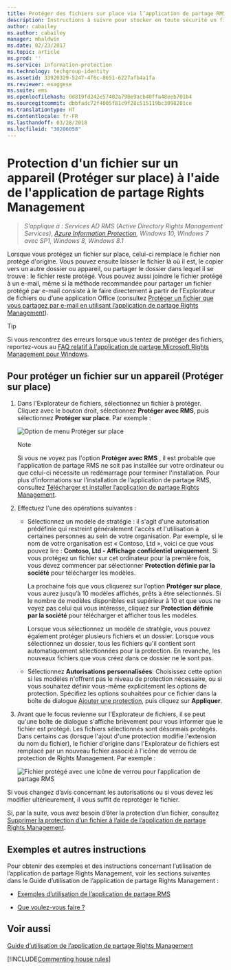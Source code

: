 ```yaml
---
title: Protéger des fichiers sur place via l’application de partage RMS - AIP
description: Instructions à suivre pour stocker en toute sécurité un fichier sur votre ordinateur, un serveur ou un autre dispositif de stockage.
author: cabailey
ms.author: cabailey
manager: mbaldwin
ms.date: 02/23/2017
ms.topic: article
ms.prod: ''
ms.service: information-protection
ms.technology: techgroup-identity
ms.assetid: 33920329-5247-4f6c-8651-6227afb4a1fa
ms.reviewer: esaggese
ms.suite: ems
ms.openlocfilehash: 0d819fd242e57402a790e9acb40ffa48eeb701b4
ms.sourcegitcommit: dbbfadc72f4005f81c9f28c515119bc3098201ce
ms.translationtype: HT
ms.contentlocale: fr-FR
ms.lasthandoff: 03/28/2018
ms.locfileid: "30206058"
---
```

# <a name="protect-a-file-on-a-device-protect-in-place-by-using-the-rights-management-sharing-application"></a>Protection d'un fichier sur un appareil (Protéger sur place) à l'aide de l'application de partage Rights Management

>*S’applique à : Services AD RMS (Active Directory Rights Management Services), [Azure Information Protection](https://azure.microsoft.com/pricing/details/information-protection), Windows 10, Windows 7 avec SP1, Windows 8, Windows 8.1*

Lorsque vous protégez un fichier sur place, celui-ci remplace le fichier non protégé d'origine. Vous pouvez ensuite laisser le fichier là où il est, le copier vers un autre dossier ou appareil, ou partager le dossier dans lequel il se trouve : le fichier reste protégé. Vous pouvez aussi joindre le fichier protégé à un e-mail, même si la méthode recommandée pour partager un fichier protégé par e-mail consiste à le faire directement à partir de l’Explorateur de fichiers ou d’une application Office (consultez [Protéger un fichier que vous partagez par e-mail en utilisant l’application de partage Rights Management](sharing-app-protect-by-email.md)).

> [!TIP]
> Si vous rencontrez des erreurs lorsque vous tentez de protéger des fichiers, reportez-vous au [FAQ relatif à l'application de partage Microsoft Rights Management pour Windows](http://go.microsoft.com/fwlink/?LinkId=303971).

## <a name="to-protect-a-file-on-a-device-protect-in-place"></a>Pour protéger un fichier sur un appareil (Protéger sur place)

1.  Dans l'Explorateur de fichiers, sélectionnez un fichier à protéger. Cliquez avec le bouton droit, sélectionnez **Protéger avec RMS**, puis sélectionnez **Protéger sur place**. Par exemple :

    ![Option de menu Protéger sur place](../media/ADRMS_MSRMSApp_SP_CompanyDefined.png)

    > [!NOTE]
    > Si vous ne voyez pas l'option **Protéger avec RMS** , il est probable que l'application de partage RMS ne soit pas installée sur votre ordinateur ou que celui-ci nécessite un redémarrage pour terminer l'installation. Pour plus d’informations sur l’installation de l’application de partage RMS, consultez [Télécharger et installer l’application de partage Rights Management](install-sharing-app.md).

2.  Effectuez l'une des opérations suivantes :

    -   Sélectionnez un modèle de stratégie : il s'agit d'une autorisation prédéfinie qui restreint généralement l'accès et l'utilisation à certaines personnes au sein de votre organisation. Par exemple, si le nom de votre organisation est « Contoso, Ltd », voici ce que vous pouvez lire : **Contoso, Ltd - Affichage confidentiel uniquement**. Si vous protégez un fichier sur cet ordinateur pour la première fois, vous devez commencer par sélectionner **Protection définie par la société** pour télécharger les modèles.

        La prochaine fois que vous cliquerez sur l’option **Protéger sur place**, vous aurez jusqu’à 10 modèles affichés, prêts à être sélectionnés. Si le nombre de modèles disponibles est supérieur à 10 et que vous ne voyez pas celui qui vous intéresse, cliquez sur **Protection définie par la société** pour télécharger et afficher tous les modèles.

        Lorsque vous sélectionnez un modèle de stratégie, vous pouvez également protéger plusieurs fichiers et un dossier. Lorsque vous sélectionnez un dossier, tous les fichiers qu'il contient sont automatiquement sélectionnées pour la protection. En revanche, les nouveaux fichiers que vous créez dans ce dossier ne le sont pas.

    -   Sélectionnez **Autorisations personnalisées**: Choisissez cette option si les modèles n'offrent pas le niveau de protection nécessaire, ou si vous souhaitez définir vous-même explicitement les options de protection. Spécifiez les options souhaitées pour ce fichier dans la boîte de dialogue [Ajouter une protection](sharing-app-dialog-box.md), puis cliquez sur **Appliquer**.

3.  Avant que le focus revienne sur l'Explorateur de fichiers, il se peut qu'une boîte de dialogue s'affiche brièvement pour vous informer que le fichier est protégé. Les fichiers sélectionnés sont désormais protégés. Dans certains cas (lorsque l'ajout d'une protection modifie l'extension du nom du fichier), le fichier d'origine dans l'Explorateur de fichiers est remplacé par un nouveau fichier associé à l'icône de verrou de protection de Rights Management. Par exemple :

    ![Fichier protégé avec une icône de verrou pour l’application de partage RMS](../media/ADRMS_MSRMSApp_Pfile.png)

Si vous changez d’avis concernant les autorisations ou si vous devez les modifier ultérieurement, il vous suffit de reprotéger le fichier.

Si, par la suite, vous avez besoin d’ôter la protection d’un fichier, consultez [Supprimer la protection d’un fichier à l’aide de l’application de partage Rights Management](sharing-app-remove-protection.md).

## <a name="examples-and-other-instructions"></a>Exemples et autres instructions
Pour obtenir des exemples et des instructions concernant l’utilisation de l’application de partage Rights Management, voir les sections suivantes dans le Guide d’utilisation de l’application de partage Rights Management :

-   [Exemples d’utilisation de l’application de partage RMS](sharing-app-user-guide.md#examples-for-using-the-rms-sharing-application)

-   [Que voulez-vous faire ?](sharing-app-user-guide.md#what-do-you-want-to-do)

## <a name="see-also"></a>Voir aussi
[Guide d’utilisation de l’application de partage Rights Management](sharing-app-user-guide.md)

[!INCLUDE[Commenting house rules](../includes/houserules.md)]